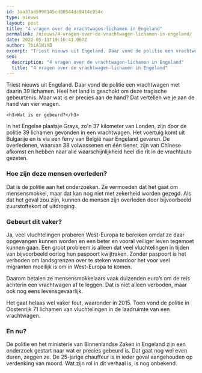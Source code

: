 ```yaml
---
id: 3aa37ad5998145cd80544dc9414c954c
type: nieuws
layout: post
title: "4 vragen over de vrachtwagen-lichamen in Engeland"
permalink: /nieuws/4-vragen-over-de-vrachtwagen-lichamen-in-engeland/
date: 2022-05-11T19:16:41.067Z
author: 7biA1WiYB
excerpt: "Triest nieuws uit Engeland. Daar vond de politie een vrachtwagen met daarin 39 lichamen. Heel het land is geschokt om deze tragische gebeurtenis. Maar wat is er precies aan de hand? Dat vertellen we je aan de hand van vier vragen.  "
seo:
  description: "4 vragen over de vrachtwagen-lichamen in Engeland"
  title: "4 vragen over de vrachtwagen-lichamen in Engeland"
---
```

Triest nieuws uit Engeland. Daar vond de politie een vrachtwagen met daarin 39 lichamen. Heel het land is geschokt om deze tragische gebeurtenis. Maar wat is er precies aan de hand? Dat vertellen we je aan de hand van vier vragen.  

    <h3>Wat is er gebeurd?</h3>
<p>In het Engelse plaatsje Grays, zo'n 37 kilometer van Londen, zijn door de politie 39 lichamen gevonden in een vrachtwagen. Het voertuig komt uit Bulgarije en is via een ferry van België naar Engeland gevaren. De overledenen, waarvan 38 volwassenen en één tiener, zijn van Chinese afkomst en hebben naar alle waarschijnlijkheid heel die rit in de vrachtauto gezeten.</p>
<h3>Hoe zijn deze mensen overleden?</h3>
<p>Dat is de politie aan het onderzoeken. Ze vermoeden dat het gaat om mensensmokkel, maar dat kan nog niet met zekerheid worden gezegd. Als dat het geval zou zijn, kunnen de mensen zijn overleden door bijvoorbeeld zuurstoftekort of uitdroging.</p>
<h3>Gebeurt dit vaker?</h3>
<p>Ja, veel vluchtelingen proberen West-Europa te bereiken omdat ze daar opgevangen kunnen worden en een beter en vooral veiliger leven tegemoet kunnen gaan. Een groot probleem is alleen dat veel vluchtelingen in tijden van bijvoorbeeld oorlog hun paspoort kwijtraken. Zonder paspoort is het verboden om landsgrenzen over te steken waardoor het voor veel migranten moeilijk is om in West-Europa te komen.</p>
<p>Daarom betalen ze mensensmokkelaars vaak duizenden euro’s om de reis achterin een vrachtwagen af te leggen. Dat is niet alleen verboden, maar ook nog eens levensgevaarlijk.</p>
<p>Het gaat helaas wel vaker fout, waaronder in 2015. Toen vond de politie in Oostenrijk 71 lichamen van vluchtelingen in de laadruimte van een vrachtwagen.</p>
<h3>En nu?</h3>
<p>De politie en het ministerie van Binnenlandse Zaken in Engeland zijn een onderzoek gestart naar wat er precies gebeurd is. Dat gaat nog wel even duren, zeggen ze. De 25-jarige chauffeur is in ieder geval aangehouden op verdenking van moord. Wat zijn rol in dit verhaal is, is nog onbekend.</p>  
